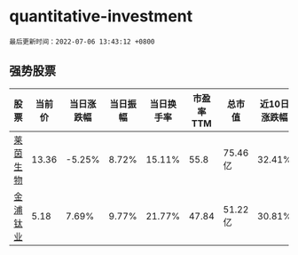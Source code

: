 # quantitative-investment

`最后更新时间：2022-07-06 13:43:12 +0800`

## 强势股票

|股票|当前价|当日涨跌幅|当日振幅|当日换手率|市盈率TTM|总市值|近10日涨跌幅|
|----|----|----|----|----|----|----|----|
|[莱茵生物](https://xueqiu.com/S/SZ002166)|13.36|-5.25%|8.72%|15.11%|55.8|75.46亿|32.41%|
|[金浦钛业](https://xueqiu.com/S/SZ000545)|5.18|7.69%|9.77%|21.77%|47.84|51.22亿|30.81%|
